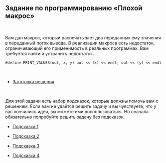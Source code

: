 Задание по программированию «Плохой макрос»
-------------------------------------------

 

Вам дан макрос, который распечатывает два переданных ему значения в переданный
поток вывода. В реализации макроса есть недостаток, ограничивающий его
применимость в реальных программах. Вам требуется найти и устранить недостаток.

~~~~~~~~~~~~~~~~~~~~~~~~~~~~~~~~~~~~~~~~~~~~~~~~~~~~~~~~~~~~~~~~~~~~~~~~~~~~~~~~
#define PRINT_VALUES(out, x, y) out << (x) << endl; out << (y) << endl
~~~~~~~~~~~~~~~~~~~~~~~~~~~~~~~~~~~~~~~~~~~~~~~~~~~~~~~~~~~~~~~~~~~~~~~~~~~~~~~~

 

-   [Заготовка
    решения](https://stepik.org/media/attachments/lesson/285440/V2pS7HVMEei3nhIMaRH29g_57c56a40754c11e8b3fbd755bdb1dce2_print_values.cpp)

 

Для этой задачи есть набор подсказок, которые должны помочь вам с решением. Если
вам не удаётся решить задачу и вы чувствуете, что у вас кончились идеи, вы
можете ими воспользоваться. Но сначала обязательно попробуйте решить задачу без
подсказок.

-   [Подсказка
    1](https://stepik.org/media/attachments/lesson/285440/E_RriGNXEeiEZRKxXgWFpg_143df730635711e889bf435d20724b40__________-1.pdf)

-   [Подсказка
    2](https://stepik.org/media/attachments/lesson/285440/E_TglGNXEeiFLgr123Yivg_14630b60635711e88725a9851a341ffc__________-2.pdf)

-   [Подсказка
    3](https://stepik.org/media/attachments/lesson/285440/E_Wj5WNXEeiFLgr123Yivg_14633270635711e8be963b2fd3de9069__________-3.pdf)

-   [Подсказка
    4](https://stepik.org/media/attachments/lesson/285440/E_bcZmNXEeiFLgr123Yivg_1468fed0635711e8a0fd8dcb16442a53__________-4.pdf)
